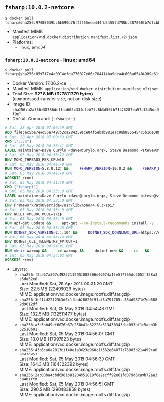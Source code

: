 ## `fsharp:10.0.2-netcore`

```console
$ docker pull fsharp@sha256:97085039bc6b699b76f4f955eeb444fb54557d798bc3878603b7dfcbba9f21bb
```

-	Manifest MIME: `application/vnd.docker.distribution.manifest.list.v2+json`
-	Platforms:
	-	linux; amd64

### `fsharp:10.0.2-netcore` - linux; amd64

```console
$ docker pull fsharp@sha256:859717e4a0974efda776827e06c704414ba9dea4c603a65404989e61f945485b
```

-	Docker Version: 17.06.2-ce
-	Manifest MIME: `application/vnd.docker.distribution.manifest.v2+json`
-	Total Size: **627.8 MB (627811379 bytes)**  
	(compressed transfer size, not on-disk size)
-	Image ID: `sha256:a2a556e38786def3aa662c334cfeb7fc8b3d56fb71426287ea57b1545da9f9e7`
-	Default Command: `["fsharpi"]`

```dockerfile
# Sat, 28 Apr 2018 07:09:59 GMT
ADD file:ec5be7eec56a749752ca284359ece04f5eb0b981eac08b8855454c6b16e3893c in / 
# Sat, 28 Apr 2018 07:09:59 GMT
CMD ["bash"]
# Sat, 05 May 2018 04:33:41 GMT
LABEL maintainer=Dave Curylo <dave@curylo.org>, Steve Desmond <steve@stevedesmond.ca>
# Sat, 05 May 2018 04:33:42 GMT
ENV MONO_THREADS_PER_CPU=50
# Sat, 05 May 2018 04:41:49 GMT
RUN MONO_VERSION=5.8.0.127 &&     FSHARP_VERSION=10.0.2 &&     FSHARP_BASENAME=fsharp-$FSHARP_VERSION &&     FSHARP_ARCHIVE=$FSHARP_VERSION.tar.gz &&     FSHARP_ARCHIVE_URL=https://github.com/fsharp/fsharp/archive/$FSHARP_VERSION.tar.gz &&     export GNUPGHOME="$(mktemp -d)" &&     apt-get update && apt-get --no-install-recommends install -y gnupg dirmngr &&     apt-key adv --keyserver hkp://p80.pool.sks-keyservers.net:80 --recv-keys 3FA7E0328081BFF6A14DA29AA6A19B38D3D831EF &&     echo "deb https://download.mono-project.com/repo/debian stretch/snapshots/$MONO_VERSION main" | tee /etc/apt/sources.list.d/mono-official-stable.list &&     apt-get install -y apt-transport-https &&     apt-get update -y &&     apt-get --no-install-recommends install -y pkg-config make nuget mono-devel msbuild ca-certificates-mono &&     rm -rf /var/lib/apt/lists/* &&     mkdir -p /tmp/src &&     cd /tmp/src &&     printf "namespace a { class b { public static void Main(string[] args) { new System.Net.WebClient().DownloadFile(\"%s\", \"%s\");}}}" $FSHARP_ARCHIVE_URL $FSHARP_ARCHIVE > download-fsharp.cs &&     mcs download-fsharp.cs && mono download-fsharp.exe && rm download-fsharp.exe download-fsharp.cs &&     tar xf $FSHARP_ARCHIVE &&     cd $FSHARP_BASENAME &&     make &&     make install &&     cd ~ &&     rm -rf /tmp/src /tmp/NuGetScratch ~/.nuget ~/.config ~/.local "$GNUPGHOME" &&     apt-get purge -y make gnupg dirmngr &&     apt-get clean
# Sat, 05 May 2018 04:41:49 GMT
WORKDIR /root
# Sat, 05 May 2018 04:41:50 GMT
CMD ["fsharpi"]
# Sat, 05 May 2018 04:53:10 GMT
LABEL maintainer=Dave Curylo <dave@curylo.org>, Steve Desmond <steve@stevedesmond.ca>
# Sat, 05 May 2018 04:53:10 GMT
ENV FrameworkPathOverride=/usr/lib/mono/4.6.2-api/
# Sat, 05 May 2018 04:53:10 GMT
ENV NUGET_XMLDOC_MODE=skip
# Sat, 05 May 2018 04:53:18 GMT
RUN apt-get update &&     apt-get --no-install-recommends install -y     curl     libunwind8     gettext     apt-transport-https     libc6     libcurl3     libgcc1     libgssapi-krb5-2     libicu57     liblttng-ust0     libssl1.0.2     libstdc++6     libunwind8     libuuid1     zlib1g &&     rm -rf /var/lib/apt/lists/*
# Sat, 05 May 2018 04:53:28 GMT
RUN DOTNET_SDK_VERSION=2.1.104 &&     DOTNET_SDK_DOWNLOAD_URL=https://dotnetcli.blob.core.windows.net/dotnet/Sdk/$DOTNET_SDK_VERSION/dotnet-sdk-$DOTNET_SDK_VERSION-linux-x64.tar.gz &&     DOTNET_SDK_DOWNLOAD_SHA=813334694667f8c1389d88cd3128a7749f4f65b13a0a8e2cb47380823849b8fe7f4816ab66c2d77e589fac9cb5748390b262beae9673aef86cad5a3d8f24986e &&     curl -SL $DOTNET_SDK_DOWNLOAD_URL --output dotnet.tar.gz &&     echo "$DOTNET_SDK_DOWNLOAD_SHA dotnet.tar.gz" | sha512sum -c - &&     mkdir -p /usr/share/dotnet &&     tar -zxf dotnet.tar.gz -C /usr/share/dotnet &&     rm dotnet.tar.gz &&     ln -s /usr/share/dotnet/dotnet /usr/bin/dotnet
# Sat, 05 May 2018 04:53:28 GMT
ENV DOTNET_CLI_TELEMETRY_OPTOUT=1
# Sat, 05 May 2018 04:54:01 GMT
RUN mkdir warmup &&     cd warmup &&     dotnet new &&     cd - &&     rm -rf warmup /tmp/NuGetScratch
# Sat, 05 May 2018 04:54:02 GMT
WORKDIR /root
```

-	Layers:
	-	`sha256:f2aa67a397c49232112953088506d02074a1fe577f65dc2052f158a3e5da52e8`  
		Last Modified: Sat, 28 Apr 2018 09:31:20 GMT  
		Size: 22.5 MB (22496029 bytes)  
		MIME: application/vnd.docker.image.rootfs.diff.tar.gzip
	-	`sha256:3e914d22f23b3d6c1fbab26820f91cf3a79f765cc384d9871e7eb6889d9612df`  
		Last Modified: Sat, 05 May 2018 04:54:48 GMT  
		Size: 132.5 MB (132511477 bytes)  
		MIME: application/vnd.docker.image.rootfs.diff.tar.gzip
	-	`sha256:a3b3bb49ef6076b67c258041c62226e313430343cbc093af1c5acb3b62510b01`  
		Last Modified: Sat, 05 May 2018 04:56:07 GMT  
		Size: 18.0 MB (17997623 bytes)  
		MIME: application/vnd.docker.image.rootfs.diff.tar.gzip
	-	`sha256:43d6ca0a2013c1f40e1a3d23e960c1b562e64877e76903b21a499ca00443d857`  
		Last Modified: Sat, 05 May 2018 04:56:30 GMT  
		Size: 164.3 MB (164322392 bytes)  
		MIME: application/vnd.docker.image.rootfs.diff.tar.gzip
	-	`sha256:2ab00ba4cbd6981b81204951818f6e9ecff92e61fd079d6ca9b72aa3ca4b1ffd`  
		Last Modified: Sat, 05 May 2018 04:56:51 GMT  
		Size: 290.5 MB (290483858 bytes)  
		MIME: application/vnd.docker.image.rootfs.diff.tar.gzip
